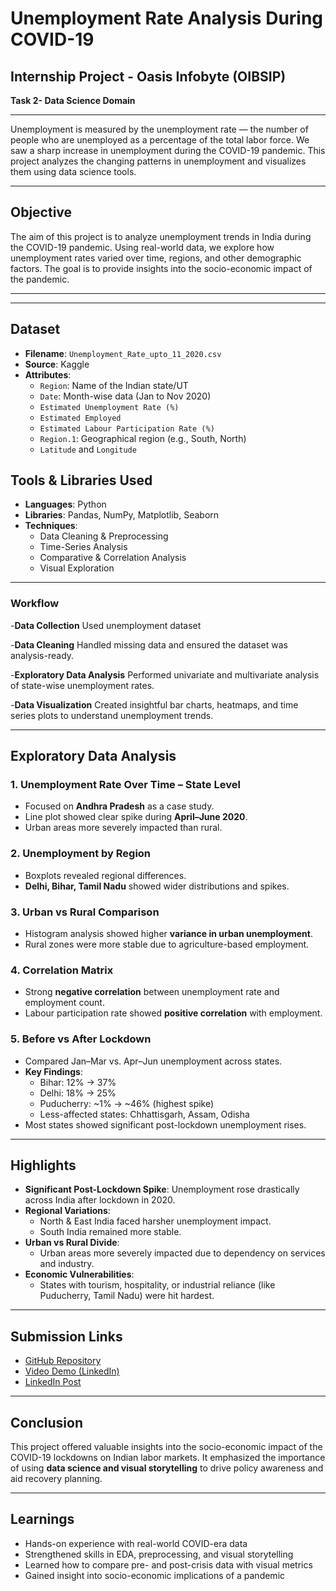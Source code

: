 # Unemployment Rate Analysis During COVID-19

##  Internship Project - Oasis Infobyte (OIBSIP)
**Task 2- Data Science Domain**

---
Unemployment is measured by the unemployment rate — the number of people who are unemployed as a percentage of the total labor force. We saw a sharp increase in unemployment during the COVID-19 pandemic. This project analyzes the changing patterns in unemployment and visualizes them using data science tools.

---

##  Objective

The aim of this project is to analyze unemployment trends in India during the COVID-19 pandemic. Using real-world data, we explore how unemployment rates varied over time, regions, and other demographic factors. The goal is to provide insights into the socio-economic impact of the pandemic.



---

---

## Dataset

- **Filename**: `Unemployment_Rate_upto_11_2020.csv`
- **Source**: Kaggle 
- **Attributes**:
  - `Region`: Name of the Indian state/UT
  - `Date`: Month-wise data (Jan to Nov 2020)
  - `Estimated Unemployment Rate (%)`
  - `Estimated Employed`
  - `Estimated Labour Participation Rate (%)`
  - `Region.1`: Geographical region (e.g., South, North)
  - `Latitude` and `Longitude`



##  Tools & Libraries Used

- **Languages**: Python
- **Libraries**: Pandas, NumPy, Matplotlib, Seaborn
- **Techniques**:
  - Data Cleaning & Preprocessing
  - Time-Series Analysis
  - Comparative & Correlation Analysis
  - Visual Exploration
--- 
### Workflow
-**Data Collection**
Used unemployment dataset

-**Data Cleaning**
Handled missing data and ensured the dataset was analysis-ready.

-**Exploratory Data Analysis**
Performed univariate and multivariate analysis of state-wise unemployment rates.

-**Data Visualization**
Created insightful bar charts, heatmaps, and time series plots to understand unemployment trends.

---

## Exploratory Data Analysis

### 1. **Unemployment Rate Over Time – State Level**
- Focused on **Andhra Pradesh** as a case study.
- Line plot showed clear spike during **April–June 2020**.
- Urban areas more severely impacted than rural.

### 2. **Unemployment by Region**
- Boxplots revealed regional differences.
- **Delhi, Bihar, Tamil Nadu** showed wider distributions and spikes.

### 3. **Urban vs Rural Comparison**
- Histogram analysis showed higher **variance in urban unemployment**.
- Rural zones were more stable due to agriculture-based employment.

### 4. **Correlation Matrix**
- Strong **negative correlation** between unemployment rate and employment count.
- Labour participation rate showed **positive correlation** with employment.

### 5. **Before vs After Lockdown**
- Compared Jan–Mar vs. Apr–Jun unemployment across states.
- **Key Findings**:
  - Bihar: 12% → 37%
  - Delhi: 18% → 25%
  - Puducherry: ~1% → ~46% (highest spike)
  - Less-affected states: Chhattisgarh, Assam, Odisha
- Most states showed significant post-lockdown unemployment rises.

---

##  Highlights

- **Significant Post-Lockdown Spike**: Unemployment rose drastically across India after lockdown in 2020.
- **Regional Variations**:
  - North & East India faced harsher unemployment impact.
  - South India remained more stable.
- **Urban vs Rural Divide**:
  - Urban areas more severely impacted due to dependency on services and industry.
- **Economic Vulnerabilities**:
  - States with tourism, hospitality, or industrial reliance (like Puducherry, Tamil Nadu) were hit hardest.
---

##  Submission Links
- [GitHub Repository](https://github.com/Rajalakshmi2025/OIBSIP_DataScience_Task2.git) 
- [Video Demo (LinkedIn)](#) 
- [LinkedIn Post](#) 

---

## Conclusion

This project offered valuable insights into the socio-economic impact of the COVID-19 lockdowns on Indian labor markets. It emphasized the importance of using **data science and visual storytelling** to drive policy awareness and aid recovery planning.

---
##  Learnings

- Hands-on experience with real-world COVID-era data
- Strengthened skills in EDA, preprocessing, and visual storytelling
- Learned how to compare pre- and post-crisis data with visual metrics
- Gained insight into socio-economic implications of a pandemic



